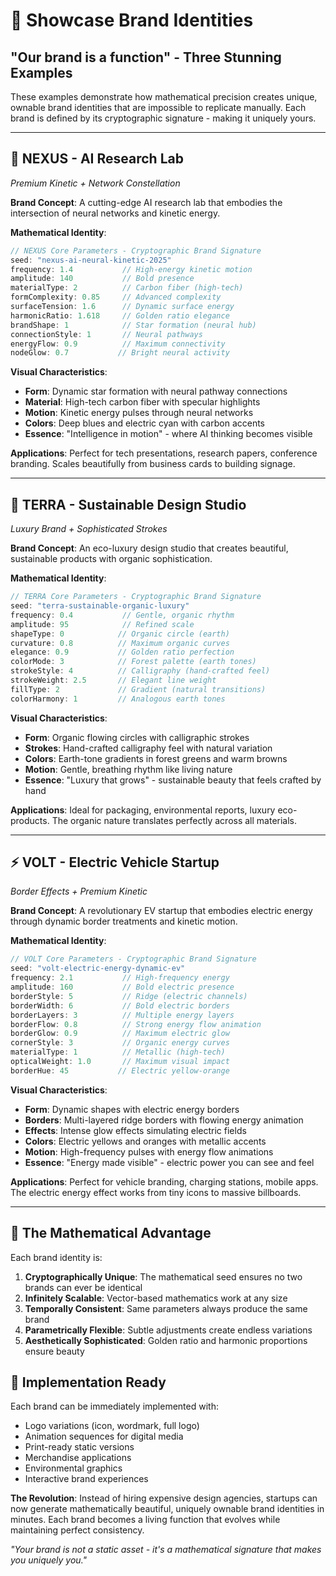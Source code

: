 # 🎨 Showcase Brand Identities

## "Our brand is a function" - Three Stunning Examples

These examples demonstrate how mathematical precision creates unique, ownable brand identities that are impossible to replicate manually. Each brand is defined by its cryptographic signature - making it uniquely yours.

---

## 🔮 **NEXUS** - AI Research Lab
*Premium Kinetic + Network Constellation*

**Brand Concept**: A cutting-edge AI research lab that embodies the intersection of neural networks and kinetic energy.

**Mathematical Identity**:
```javascript
// NEXUS Core Parameters - Cryptographic Brand Signature
seed: "nexus-ai-neural-kinetic-2025"
frequency: 1.4           // High-energy kinetic motion
amplitude: 140           // Bold presence
materialType: 2          // Carbon fiber (high-tech)
formComplexity: 0.85     // Advanced complexity
surfaceTension: 1.6      // Dynamic surface energy
harmonicRatio: 1.618     // Golden ratio elegance
brandShape: 1            // Star formation (neural hub)
connectionStyle: 1       // Neural pathways
energyFlow: 0.9          // Maximum connectivity
nodeGlow: 0.7           // Bright neural activity
```

**Visual Characteristics**:
- **Form**: Dynamic star formation with neural pathway connections
- **Material**: High-tech carbon fiber with specular highlights
- **Motion**: Kinetic energy pulses through neural networks
- **Colors**: Deep blues and electric cyan with carbon accents
- **Essence**: "Intelligence in motion" - where AI thinking becomes visible

**Applications**: Perfect for tech presentations, research papers, conference branding. Scales beautifully from business cards to building signage.

---

## 🌿 **TERRA** - Sustainable Design Studio  
*Luxury Brand + Sophisticated Strokes*

**Brand Concept**: An eco-luxury design studio that creates beautiful, sustainable products with organic sophistication.

**Mathematical Identity**:
```javascript
// TERRA Core Parameters - Cryptographic Brand Signature  
seed: "terra-sustainable-organic-luxury"
frequency: 0.4           // Gentle, organic rhythm
amplitude: 95            // Refined scale
shapeType: 0            // Organic circle (earth)
curvature: 0.8          // Maximum organic curves
elegance: 0.9           // Golden ratio perfection
colorMode: 3            // Forest palette (earth tones)
strokeStyle: 4          // Calligraphy (hand-crafted feel)
strokeWeight: 2.5       // Elegant line weight
fillType: 2             // Gradient (natural transitions)
colorHarmony: 1         // Analogous earth tones
```

**Visual Characteristics**:
- **Form**: Organic flowing circles with calligraphic strokes
- **Strokes**: Hand-crafted calligraphy feel with natural variation  
- **Colors**: Earth-tone gradients in forest greens and warm browns
- **Motion**: Gentle, breathing rhythm like living nature
- **Essence**: "Luxury that grows" - sustainable beauty that feels crafted by hand

**Applications**: Ideal for packaging, environmental reports, luxury eco-products. The organic nature translates perfectly across all materials.

---

## ⚡ **VOLT** - Electric Vehicle Startup
*Border Effects + Premium Kinetic*

**Brand Concept**: A revolutionary EV startup that embodies electric energy through dynamic border treatments and kinetic motion.

**Mathematical Identity**:
```javascript
// VOLT Core Parameters - Cryptographic Brand Signature
seed: "volt-electric-energy-dynamic-ev"
frequency: 2.1           // High-frequency energy
amplitude: 160           // Bold electric presence  
borderStyle: 5           // Ridge (electric channels)
borderWidth: 6           // Bold electric borders
borderLayers: 3          // Multiple energy layers
borderFlow: 0.8          // Strong energy flow animation
borderGlow: 0.9          // Maximum electric glow
cornerStyle: 3           // Organic energy curves
materialType: 1          // Metallic (high-tech)
opticalWeight: 1.0       // Maximum visual impact
borderHue: 45           // Electric yellow-orange
```

**Visual Characteristics**:
- **Form**: Dynamic shapes with electric energy borders
- **Borders**: Multi-layered ridge borders with flowing energy animation
- **Effects**: Intense glow effects simulating electric fields
- **Colors**: Electric yellows and oranges with metallic accents
- **Motion**: High-frequency pulses with energy flow animations
- **Essence**: "Energy made visible" - electric power you can see and feel

**Applications**: Perfect for vehicle branding, charging stations, mobile apps. The electric energy effect works from tiny icons to massive billboards.

---

## 🧬 **The Mathematical Advantage**

Each brand identity is:

1. **Cryptographically Unique**: The mathematical seed ensures no two brands can ever be identical
2. **Infinitely Scalable**: Vector-based mathematics work at any size
3. **Temporally Consistent**: Same parameters always produce the same brand
4. **Parametrically Flexible**: Subtle adjustments create endless variations
5. **Aesthetically Sophisticated**: Golden ratio and harmonic proportions ensure beauty

## 🚀 **Implementation Ready**

Each brand can be immediately implemented with:
- Logo variations (icon, wordmark, full logo)
- Animation sequences for digital media
- Print-ready static versions
- Merchandise applications
- Environmental graphics
- Interactive brand experiences

**The Revolution**: Instead of hiring expensive design agencies, startups can now generate mathematically beautiful, uniquely ownable brand identities in minutes. Each brand becomes a living function that evolves while maintaining perfect consistency.

*"Your brand is not a static asset - it's a mathematical signature that makes you uniquely you."*